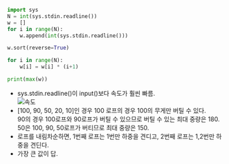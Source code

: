 ```python
import sys
N = int(sys.stdin.readline())
w = []
for i in range(N):
	w.append(int(sys.stdin.readline()))

w.sort(reverse=True)

for i in range(N):
	w[i] = w[i] * (i+1)

print(max(w))
```

- sys.stdin.readline()이 input()보다 속도가 훨씬 빠름.
<br>![속도](https://user-images.githubusercontent.com/64389378/115151940-127d0600-a0aa-11eb-9910-710245453c43.png)
- [100, 90, 50, 20, 10]인 경우 100 로프의 경우 100의 무게만 버틸 수 있다.
<br>90의 경우 100로프와 90로프가 버틸 수 있으므로 버틸 수 있는 최대 중량은 180. <br> 50은 100, 90, 50로프가 버티므로 최대 중량은 150.
- 로프를 내림차순하면, 1번째 로프는 1번만 하중을 견디고, 2번째 로프는 1,2번만 하중을 견딘다.
- 가장 큰 값이 답.

